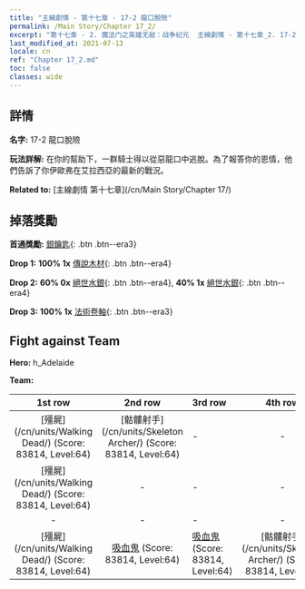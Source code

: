 ```yaml
---
title: "主線劇情 - 第十七章 - 17-2 龍口脫險"
permalink: /Main Story/Chapter 17_2/
excerpt: "第十七章 - 2. 魔法门之英雄无敌：战争纪元  主線劇情 - 第十七章_2. 17-2 龍口脫險"
last_modified_at: 2021-07-13
locale: cn
ref: "Chapter 17_2.md"
toc: false
classes: wide
---
```


## 詳情

 **名字:** 17-2 龍口脫險

 **玩法詳解:** 在你的幫助下，一群騎士得以從惡龍口中逃脫。為了報答你的恩情，他們告訴了你伊歐弗在艾拉西亞的最新的戰況。

 **Related to:** [主線劇情 第十七章](/cn/Main Story/Chapter 17/)

## 掉落獎勵

 **首通獎勵:** [銀鑰匙](/cn/Items/con_693/){: .btn .btn--era3}

 **Drop 1:** **100% 1x** [傳說木材](/cn/Items/mat_55/){: .btn .btn--era4}

 **Drop 2:** **60% 0x** [絕世水銀](/cn/Items/mat_49/){: .btn .btn--era4}, **40% 1x** [絕世水銀](/cn/Items/mat_49/){: .btn .btn--era4}

 **Drop 3:** **100% 1x** [法術卷軸](/cn/Items/con_694/){: .btn .btn--era3}


## Fight against Team
 **Hero:** h_Adelaide

 **Team:**


  | 1st row | 2nd row | 3rd row | 4th row |
  |:----:|:----:|:----|:----:|
  | [殭屍](/cn/units/Walking Dead/) (Score: 83814, Level:64)  | [骷髏射手](/cn/units/Skeleton Archer/) (Score: 83814, Level:64)  | - | - |
  | [殭屍](/cn/units/Walking Dead/) (Score: 83814, Level:64)  | - | - | - |
  | - | - | - | - |
  | [殭屍](/cn/units/Walking Dead/) (Score: 83814, Level:64)  | [吸血鬼](/cn/units/Vampire/) (Score: 83814, Level:64)  | [吸血鬼](/cn/units/Vampire/) (Score: 83814, Level:64)  | [骷髏射手](/cn/units/Skeleton Archer/) (Score: 83814, Level:64)  |


